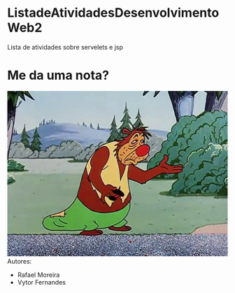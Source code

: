 # ListadeAtividadesDesenvolvimentoWeb2


Lista de atividades sobre servelets e jsp 

# Me da uma nota? #
![Imagem](https://github.com/RRafael94/ListadeAtividadesDesenvolvimentoWeb2/blob/main/pedindo%20nota.jpg)
Autores:
  * Rafael Moreira
  * Vytor Fernandes
